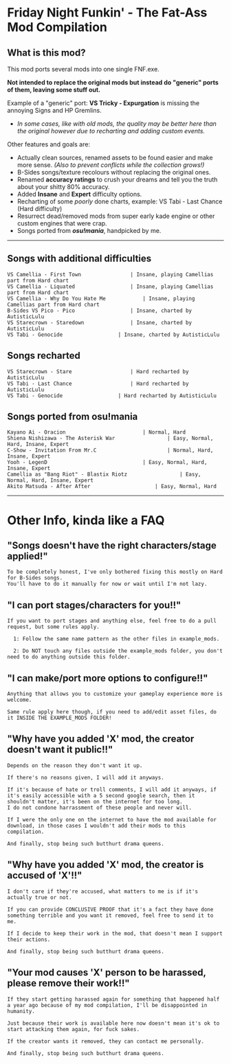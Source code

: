 # Friday Night Funkin' - The Fat-Ass Mod Compilation

## What is this mod?
This mod ports several mods into one single FNF.exe.

****Not intended to replace the original mods but instead do "generic" ports of them, leaving some stuff out.****

Example of a "generic" port: **VS Tricky - Expurgation** is missing the annoying Signs and HP Gremlins.

* _In some cases, like with old mods, the quality may be better here than the original however due to recharting and adding custom events._

Other features and goals are:
 * Actually clean sources, renamed assets to be found easier and make more sense. _(Also to prevent conflicts while the collection grows!)_
 * B-Sides songs/texture recolours without replacing the original ones.
 * Renamed **accuracy ratings** to crush your dreams and tell you the truth about your shitty 80% accuracy.
 * Added **Insane** and **Expert** difficulty options. 
 * Recharting of some _poorly_ done charts, example: VS Tabi - Last Chance (Hard difficulty)
 * Resurrect dead/removed mods from super early kade engine or other custom engines that were crap.
 * Songs ported from **_osu!mania_**, handpicked by me.

---
## Songs with additional difficulties
    VS Camellia - First Town 				| Insane, playing Camellias part from Hard chart
    VS Camellia - Liquated 					| Insane, playing Camellias part from Hard chart
	VS Camellia - Why Do You Hate Me 			| Insane, playing Camellias part from Hard chart
	B-Sides VS Pico - Pico					| Insane, charted by AutisticLulu
    VS Starecrown - Staredown 				| Insane, charted by AutisticLulu
	VS Tabi - Genocide					| Insane, charted by AutisticLulu
	
## Songs recharted
	VS Starecrown - Stare					| Hard recharted by AutisticLulu
	VS Tabi - Last Chance 					| Hard recharted by AutisticLulu
	VS Tabi - Genocide					| Hard recharted by AutisticLulu
	
## Songs ported from osu!mania
	Kayano Ai - Oracion							| Normal, Hard
	Shiena Nishizawa - The Asterisk War					| Easy, Normal, Hard, Insane, Expert
	C-Show - Invitation From Mr.C						| Normal, Hard, Insane, Expert
	Yooh - LegenD								| Easy, Normal, Hard, Insane, Expert
	Camellia as "Bang Riot" - Blastix Riotz					| Easy, Normal, Hard, Insane, Expert
	Akito Matsuda - After After						| Easy, Normal, Hard
	

---
	
	
# Other Info, kinda like a FAQ
## "Songs doesn't have the right characters/stage applied!"
    To be completely honest, I've only bothered fixing this mostly on Hard for B-Sides songs.
    You'll have to do it manually for now or wait until I'm not lazy.

## "I can port stages/characters for you!!"

    If you want to port stages and anything else, feel free to do a pull request, but some rules apply.

      1: Follow the same name pattern as the other files in example_mods.

      2: Do NOT touch any files outside the example_mods folder, you don't need to do anything outside this folder.

## "I can make/port more options to configure!!"

    Anything that allows you to customize your gameplay experience more is welcome. 

    Same rule apply here though, if you need to add/edit asset files, do it INSIDE THE EXAMPLE_MODS FOLDER!
    
## "Why have you added 'X' mod, the creator doesn't want it public!!"

    Depends on the reason they don't want it up. 

    If there's no reasons given, I will add it anyways.
    
    If it's because of hate or troll comments, I will add it anyways, if it's easily accessible with a 5 second google search, then it shouldn't matter, it's been on the internet for too long. 
    I do not condone harrassment of these people and never will.
    
    If I were the only one on the internet to have the mod available for download, in those cases I wouldn't add their mods to this compilation.
    
    And finally, stop being such butthurt drama queens.

## "Why have you added 'X' mod, the creator is accused of 'X'!!"
    
    I don't care if they're accused, what matters to me is if it's actually true or not.
    
    If you can provide CONCLUSIVE PROOF that it's a fact they have done something terrible and you want it removed, feel free to send it to me.
    
    If I decide to keep their work in the mod, that doesn't mean I support their actions. 
    
    And finally, stop being such butthurt drama queens.
    
## "Your mod causes 'X' person to be harassed, please remove their work!!"
    
    If they start getting harassed again for something that happened half a year ago because of my mod compilation, I'll be disappointed in humanity.

    Just because their work is available here now doesn't mean it's ok to start attacking them again, for fuck sakes.

    If the creator wants it removed, they can contact me personally.
    
    And finally, stop being such butthurt drama queens.
    
    

